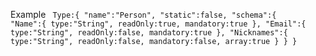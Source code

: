 Example
<code>
Type:{
	"name":"Person",
	"static":false,
	"schema":{
		"Name":{
			type:"String",
			readOnly:true,
			mandatory:true
		},
		"Email":{
			type:"String",
			readOnly:false,
			mandatory:true
		},
		"Nicknames":{
			type:"String",
			readOnly:false,
			mandatory:false,
			array:true
		}
	}
}
</code>

